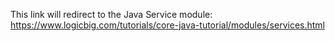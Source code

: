 This link will redirect to the Java Service module: https://www.logicbig.com/tutorials/core-java-tutorial/modules/services.html
